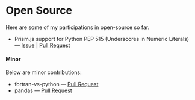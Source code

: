 # Open Source

Here are some of my participations in open-source so far.

- Prism.js support for Python PEP 515 (Underscores in Numeric Literals) &mdash; [Issue](https://github.com/PrismJS/prism/issues/3038) | [Pull Request](https://github.com/PrismJS/prism/pull/3039)

#### Minor

Below are minor contributions:

- fortran-vs-python &mdash; [Pull Request](https://github.com/wusunlab/fortran-vs-python/pull/2)
- pandas &mdash; [Pull Request](https://github.com/pandas-dev/pandas/pull/43246)